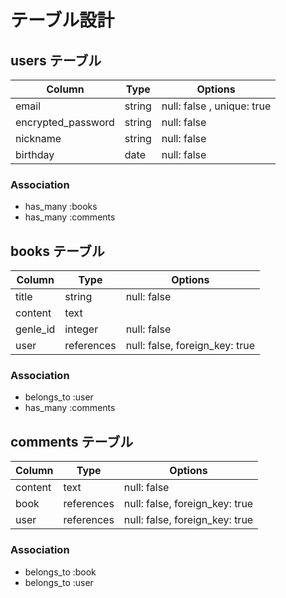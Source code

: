 # テーブル設計

## users テーブル

| Column             | Type   | Options                    |
| ------------------ | ------ | ---------------------------|
| email              | string | null: false , unique: true |
| encrypted_password | string | null: false                |
| nickname           | string | null: false                |
| birthday           | date   | null: false                |

### Association

- has_many :books
- has_many :comments

## books テーブル

| Column     | Type       | Options                        |
| -----------| ---------- | ------------------------------ |
| title      | string     | null: false                    |
| content    | text       |                                |
| genle_id   | integer    | null: false                    |
| user       | references | null: false, foreign_key: true |

### Association

- belongs_to :user
- has_many :comments

## comments テーブル

| Column    | Type       | Options                        |
| ----------| ---------- | ------------------------------ |
| content   | text       | null: false                    |
| book      | references | null: false, foreign_key: true |
| user      | references | null: false, foreign_key: true |

### Association

- belongs_to :book
- belongs_to :user